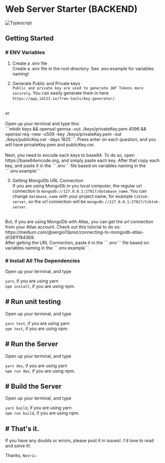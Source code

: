 # Web Server Starter (BACKEND)

![Typescript](https://miro.medium.com/max/1756/1*fzcYZIhdZjuQaT8gTk1YAQ.png)

## Getting Started
### # ENV Variables
1. Create a .env file <br>
Create a .env file in the root directory. See .env.example for variables naming!

2. Generate Public and Private keys <br />
``Public and private key are used to generate JWT Tokens more securely``.
You can easily generate them in here <br />
```https://app.id123.io/free-tools/key-generator/```. <br />
<br />
or
<br>
<br>
Open up your terminal and type this: <br />
```mkdir keys && openssl genrsa -out ./keys/privateKey.pem 4096 && openssl req -new -x509 -key ./keys/privateKey.pem -out ./keys/publicKey.cer -days 1825```. Press enter on each question, and you will have privateKey.pem and publicKey.cer. 
<br>
<br>
Next, you need to encode each keys to base64. To do so, open https://base64encode.org, and simply paste each key. After that copy each key, and paste it in the ```.env``` file based on variables naming in the ```.env.example```
<br>


3. Getting MongoDb URL Connection <br>
If you are using MongoDb in you local computer, the regular url connection is ``mongodb://127.0.0.1:27017/database_name``. You can change ```database_name``` with your project name, for example ``tiktok-server``, so the url connection will be ```mongodb://127.0.0.1:27017/tiktok-server```. <br />
<br />
But, if you are using MongoDb with Atlas, you can get the url connection from your Atlas account.
Check out this tutorial to do so: https://medium.com/@sergio13prez/connecting-to-mongodb-atlas-d1381f184369. 
<br>
After getting the URL Connection, paste it in the ```.env``` file based on variables naming in the ```.env.example```.

### # Install All The Dependencies
Open up your terminal, and type <br >

```yarn```, if you are using yarn
<br />
```npm install```, if you are using npm.

## # Run unit testing
Open up your terminal, and type <br >

```yarn test```, if you are using yarn
<br />
```npm test```, if you are using npm.


## # Run the Server
Open up your terminal, and type <br >

```yarn dev```, if you are using yarn 
<br />
```npm run dev```, if you are using npm.

## # Build the Server
Open up your terminal, and type <br >

```yarn build```, if you are using yarn 
<br />
```npm run build```, if you are using npm.
<br>

## # That's it.
If you have any doubts or errors, please post it in issues!. I'd love to read and solve it!.

Thanks, ``Novrii``